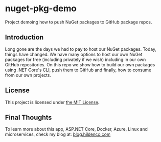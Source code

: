 # nuget-pkg-demo
Project demoing how to push NuGet packages to GitHub package repos.

## Introduction
Long gone are the days we had to pay to host our NuGet packages. Today, things
have changed. We have many options to host our own NuGet packages for free
(including privately if we wish) including in our own GitHub repositories. On
this repo we show how to build our own packages using .NET Core's CLI,
push them to GitHub and finally, how to consume from our own projects.

## License
This project is licensed under
[the MIT License](https://opensource.org/licenses/MIT).

## Final Thoughts
To learn more about this app, ASP.NET Core, Docker, Azure,
Linux and microservices, check my blog at:
[blog.hildenco.com](https://blog.hildenco.com)

